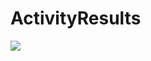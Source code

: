 # ActivityResults

[![](https://jitpack.io/v/yzheka/ActivityResults.svg)](https://jitpack.io/#yzheka/ActivityResults)
